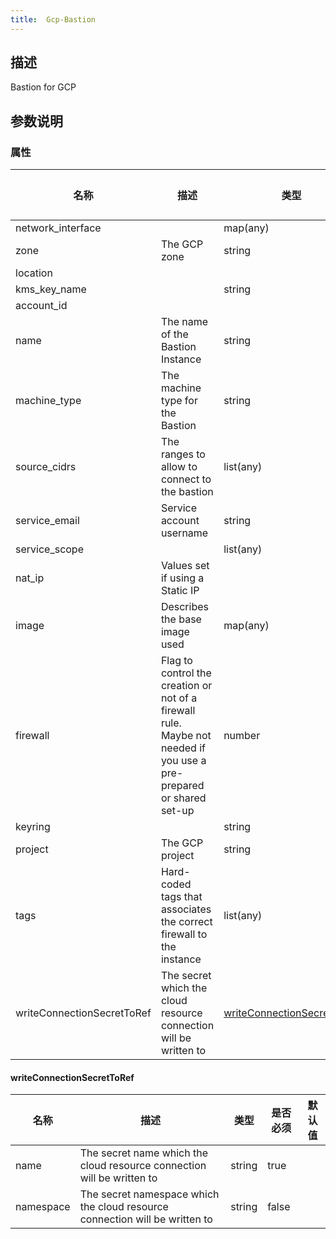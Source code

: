 ```yaml
---
title:  Gcp-Bastion
---
```


## 描述

Bastion for GCP

## 参数说明


### 属性

 名称 | 描述 | 类型 | 是否必须 | 默认值 
 ------------ | ------------- | ------------- | ------------- | ------------- 
 network_interface |  | map(any) | true |  
 zone | The GCP zone | string | true |  
 location |  |  | false |  
 kms_key_name |  | string | false |  
 account_id |  |  | true |  
 name | The name of the Bastion Instance | string | false |  
 machine_type | The machine type for the Bastion | string | false |  
 source_cidrs | The ranges to allow to connect to the bastion | list(any) | true |  
 service_email | Service account username | string | true |  
 service_scope |  | list(any) | false |  
 nat_ip | Values set if using a Static IP |  | false |  
 image | Describes the base image used | map(any) | true |  
 firewall | Flag to control the creation or not of a firewall rule. Maybe not needed if you use a pre-prepared or shared set-up | number | false |  
 keyring |  | string | false |  
 project | The GCP project | string | true |  
 tags | Hard-coded tags that associates the correct firewall to the instance | list(any) | false |  
 writeConnectionSecretToRef | The secret which the cloud resource connection will be written to | [writeConnectionSecretToRef](#writeConnectionSecretToRef) | false |  


#### writeConnectionSecretToRef

 名称 | 描述 | 类型 | 是否必须 | 默认值 
 ------------ | ------------- | ------------- | ------------- | ------------- 
 name | The secret name which the cloud resource connection will be written to | string | true |  
 namespace | The secret namespace which the cloud resource connection will be written to | string | false |  
